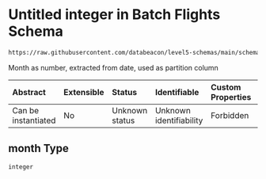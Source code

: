# Untitled integer in Batch Flights Schema

```txt
https://raw.githubusercontent.com/databeacon/level5-schemas/main/schemas/batch/flights.schema.json#/properties/month
```

Month as number, extracted from date, used as partition column

| Abstract            | Extensible | Status         | Identifiable            | Custom Properties | Additional Properties | Access Restrictions | Defined In                                                                          |
| :------------------ | :--------- | :------------- | :---------------------- | :---------------- | :-------------------- | :------------------ | :---------------------------------------------------------------------------------- |
| Can be instantiated | No         | Unknown status | Unknown identifiability | Forbidden         | Allowed               | none                | [flights.schema.json\*](../../out/batch/flights.schema.json "open original schema") |

## month Type

`integer`
